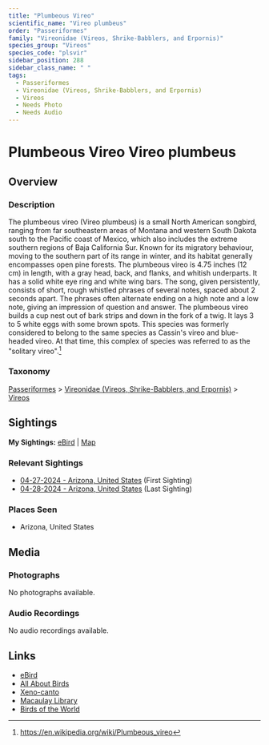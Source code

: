 ```yaml
---
title: "Plumbeous Vireo"
scientific_name: "Vireo plumbeus"
order: "Passeriformes"
family: "Vireonidae (Vireos, Shrike-Babblers, and Erpornis)"
species_group: "Vireos"
species_code: "plsvir"
sidebar_position: 288
sidebar_class_name: " "
tags: 
  - Passeriformes
  - Vireonidae (Vireos, Shrike-Babblers, and Erpornis)
  - Vireos
  - Needs Photo
  - Needs Audio
---
```


# Plumbeous Vireo <span className='sci_name'>Vireo plumbeus</span>

## Overview

### Description
The plumbeous vireo (Vireo plumbeus) is a small North American songbird, ranging from far southeastern areas of Montana and western South Dakota south to the Pacific coast of Mexico, which also includes the extreme southern regions of Baja California Sur. Known for its migratory behaviour, moving to the southern part of its range in winter, and its habitat generally encompasses open pine forests.
The plumbeous vireo is 4.75 inches (12 cm) in length, with a gray head, back, and flanks, and whitish underparts.  It has a solid white eye ring and white wing bars.
The song, given persistently, consists of short, rough whistled phrases of several notes, spaced about 2 seconds apart. The phrases often alternate ending on a high note and a low note, giving an impression of question and answer.
The plumbeous vireo builds a cup nest out of bark strips and down in the fork of a twig.  It lays 3 to 5 white eggs with some brown spots.
This species was formerly considered to belong to the same species as Cassin's vireo and blue-headed vireo.  At that time, this complex of species was referred to as the "solitary vireo".[^1]

[^1]: https://en.wikipedia.org/wiki/Plumbeous_vireo

### Taxonomy
[Passeriformes](/tags/passeriformes) > [Vireonidae (Vireos, Shrike-Babblers, and Erpornis)](/tags/vireonidae-vireos-shrike-babblers-and-erpornis) > [Vireos](/tags/vireos)


## Sightings

**My Sightings:** [eBird](https://ebird.org/lifelist?r=world&time=life&spp=plsvir) | [Map](/map?species_code=plsvir)

### Relevant Sightings

* [04-27-2024 - Arizona, United States](https://ebird.org/checklist/S170587133) (First Sighting)
* [04-28-2024 - Arizona, United States](https://ebird.org/checklist/S170824764) (Last Sighting)

### Places Seen

* Arizona, United States



## Media
### Photographs
No photographs available.

### Audio Recordings
No audio recordings available.

## Links
* [eBird](https://ebird.org/species/plsvir) 
* [All About Birds](https://www.allaboutbirds.org/guide/plsvir) 
* [Xeno-canto](https://www.xeno-canto.org/species/vireo-plumbeus) 
* [Macaulay Library](https://search.macaulaylibrary.org/catalog?taxonCode=plsvir&sort=rating_rank_desc)
* [Birds of the World](https://birdsoftheworld.org/bow/species/plsvir)
